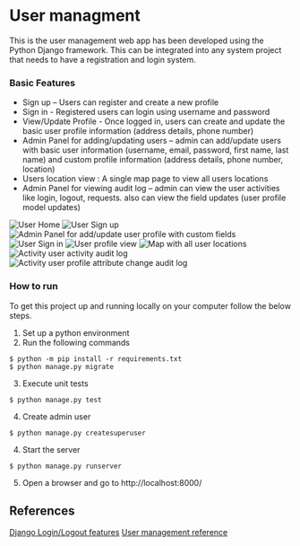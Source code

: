 # User managment
This is the user management web app has been developed using the Python Django framework. This can be integrated into any system project that needs to have a registration and login system.

### Basic Features 
    
* Sign up – Users can register and create a new profile
* Sign in - Registered users can login using username and password
* View/Update Profile - Once logged in, users can create and update the basic user profile information (address details, phone number)
* Admin Panel for adding/updating users – admin can add/update users with basic user information (username, email, password, first name, last name) and custom profile information (address details, phone number, location)
* Users location view : A single map page to view all users locations
* Admin Panel for viewing audit log – admin can view the user activities like login, logout, requests. also can view the field updates (user profile model updates)

![User Home](https://github.com/kumvijaya/user_management/blob/main/images/screenshot_home.jpg)
![User Sign up](https://github.com/kumvijaya/user_management/blob/main/images/screenshot_user_sign_up.jpg)
![Admin Panel for add/update user profile with custom fields](https://github.com/kumvijaya/user_management/blob/main/images/screenshot_view_profile.jpg)
![User Sign in](https://github.com/kumvijaya/user_management/blob/main/images/screenshot_user_sign_in.jpg)
![User profile view](https://github.com/kumvijaya/user_management/blob/main/images/screenshot_view_profile.jpg)
![Map with all user locations](https://github.com/kumvijaya/user_management/blob/main/images/screenshot_map_with_all_user_locations.jpg)
![Activity user activity audit log](https://github.com/kumvijaya/user_management/blob/main/images/screenshot_audit_log.jpg)
![Activity user profile attribute change audit log](https://github.com/kumvijaya/user_management/blob/main/images/screenshot_profile_attribute_audit_log.jpg)

### How to run
To get this project up and running locally on your computer follow the below steps.
1. Set up a python environment
2. Run the following commands
```
$ python -m pip install -r requirements.txt
$ python manage.py migrate
``` 
3. Execute unit tests
```
$ python manage.py test
```
4. Create admin user
```
$ python manage.py createsuperuser
```
4. Start the server
```
$ python manage.py runserver
```
5. Open a browser and go to http://localhost:8000/

## References
[Django Login/Logout features](https://learndjango.com/tutorials/django-login-and-logout-tutorial)
[User management reference](https://dev.to/earthcomfy/series/14274)

